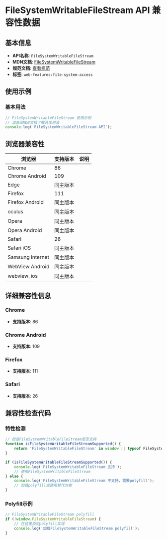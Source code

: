 # FileSystemWritableFileStream API 兼容性数据

## 基本信息

- **API名称**: `FileSystemWritableFileStream`
- **MDN文档**: [FileSystemWritableFileStream](https://developer.mozilla.org/docs/Web/API/FileSystemWritableFileStream)
- **规范文档**: [查看规范](https://fs.spec.whatwg.org/#api-filesystemwritablefilestream)
- **标签**: `web-features:file-system-access`

## 使用示例

### 基本用法

```javascript
// FileSystemWritableFileStream 使用示例
// 请查阅MDN文档了解具体用法
console.log('FileSystemWritableFileStream API');
```

## 浏览器兼容性

| 浏览器 | 支持版本 | 说明 |
|--------|----------|------|
| Chrome | 86 |  |
| Chrome Android | 109 |  |
| Edge | 同主版本 |  |
| Firefox | 111 |  |
| Firefox Android | 同主版本 |  |
| oculus | 同主版本 |  |
| Opera | 同主版本 |  |
| Opera Android | 同主版本 |  |
| Safari | 26 |  |
| Safari iOS | 同主版本 |  |
| Samsung Internet | 同主版本 |  |
| WebView Android | 同主版本 |  |
| webview_ios | 同主版本 |  |

## 详细兼容性信息

### Chrome

- **支持版本**: 86

### Chrome Android

- **支持版本**: 109

### Firefox

- **支持版本**: 111

### Safari

- **支持版本**: 26

## 兼容性检查代码

### 特性检测

```javascript
// 检查FileSystemWritableFileStream是否支持
function isFileSystemWritableFileStreamSupported() {
    return 'FileSystemWritableFileStream' in window || typeof FileSystemWritableFileStream !== 'undefined';
}

if (isFileSystemWritableFileStreamSupported()) {
    console.log('FileSystemWritableFileStream 支持');
    // 使用FileSystemWritableFileStream
} else {
    console.log('FileSystemWritableFileStream 不支持，需要polyfill');
    // 加载polyfill或使用替代方案
}
```

### Polyfill示例

```javascript
// FileSystemWritableFileStream polyfill
if (!window.FileSystemWritableFileStream) {
    // 在这里添加polyfill实现
    console.log('加载FileSystemWritableFileStream polyfill');
}
```

